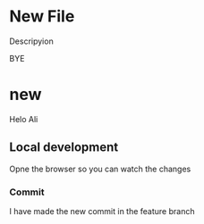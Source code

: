 # New File

Descripyion

BYE

# new 

Helo Ali  

## Local development

Opne the browser so you can watch the changes

### Commit

I have made the new commit in the feature branch